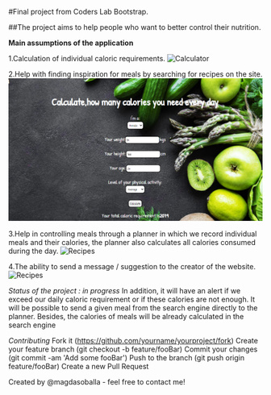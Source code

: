 #Final project from Coders Lab Bootstrap.

##The project aims to help people who want to better control their nutrition.


**Main assumptions of the application**

1.Calculation of individual caloric requirements.
![Calculator](/fun-app/src/styles/resources/app%20images/calculator.png)

2.Help with finding inspiration for meals by searching for recipes on the site.
![Recipes](https://github.com/magdasoballa/Final-project/blob/master/src/styles/resources/app%20images/calculator.png)

3.Help in controlling meals through a planner in which we record individual meals and their calories, 
the planner also calculates all calories consumed during the day.
![Recipes](/fun-app/src/styles/resources/app%20images/planer.png)

4.The ability to send a message / suggestion to the creator of the website.
![Recipes](/fun-app/src/styles/resources/app%20images/contact.png)


*Status of the project : in progress*
In addition, it will have an alert if we exceed our daily caloric requirement or if these calories are not enough. 
It will be possible to send a given meal from the search engine directly to the planner. 
Besides, the calories of meals will be already calculated in the search engine

*Contributing*
Fork it (https://github.com/yourname/yourproject/fork)
Create your feature branch (git checkout -b feature/fooBar)
Commit your changes (git commit -am 'Add some fooBar')
Push to the branch (git push origin feature/fooBar)
Create a new Pull Request

Created by @magdasoballa - feel free to contact me!

